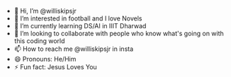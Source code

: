 - 👋 Hi, I’m @williskipsjr
- 👀 I’m interested in football and I love Novels
- 🌱 I’m currently learning DS/AI in IIIT Dharwad
- 💞️ I’m looking to collaborate with people who know what's going on with this coding world
- 📫 How to reach me @williskipsjr in insta
- 😄 Pronouns: He/Him
- ⚡ Fun fact: Jesus Loves You

<!---
williskipsjr/williskipsjr is a ✨ special ✨ repository because its `README.md` (this file) appears on your GitHub profile.
You can click the Preview link to take a look at your changes.
--->
